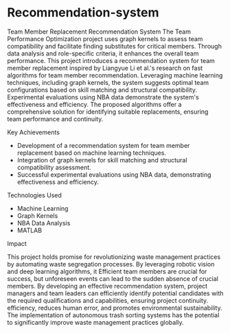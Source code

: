 # Recommendation-system
 Team Member Replacement Recommendation System
The Team Performance Optimization project uses graph kernels to assess team compatibility and facilitate finding substitutes for critical members. Through data analysis and role-specific criteria, it enhances the overall team performance.
This project introduces a recommendation system for team member replacement inspired by Liangyue Li et al.'s research on fast algorithms for team member recommendation. Leveraging machine learning techniques, including graph kernels, the system suggests optimal team configurations based on skill matching and structural compatibility. Experimental evaluations using NBA data demonstrate the system's effectiveness and efficiency. The proposed algorithms offer a comprehensive solution for identifying suitable replacements, ensuring team performance and continuity.

Key Achievements
- Development of a recommendation system for team member replacement based on machine learning techniques.
- Integration of graph kernels for skill matching and structural compatibility assessment.
- Successful experimental evaluations using NBA data, demonstrating effectiveness and efficiency.

Technologies Used
- Machine Learning
- Graph Kernels
- NBA Data Analysis
- MATLAB

Impact

This project holds promise for revolutionizing waste management practices by automating waste segregation processes. By leveraging robotic vision and deep learning algorithms, it Efficient team members are crucial for success, but unforeseen events can lead to the sudden absence of crucial members. By developing an effective recommendation system, project managers and team leaders can efficiently identify potential candidates with the required qualifications and capabilities, ensuring project continuity. efficiency, reduces human error, and promotes environmental sustainability. The implementation of autonomous trash sorting systems has the potential to significantly improve waste management practices globally.

